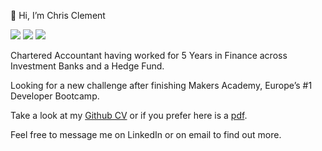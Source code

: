 👋 Hi, I’m Chris Clement

[<img src="https://img.shields.io/badge/LinkedIn-0077B5?style=for-the-badge&logo=linkedin&logoColor=white" />](https://www.linkedin.com/in/chris-clement-0b392b184/)
	[<img src ="https://img.shields.io/badge/Gmail-D14836?style=for-the-badge&logo=gmail&logoColor=white" />](mailto:chris.clement1995@gmail.com)
  [<img src ="https://img.shields.io/badge/Codewars-B1361E?style=for-the-badge&logo=Codewars&logoColor=white" />](https://www.codewars.com/users/chris.clement)


Chartered Accountant having worked for 5 Years in Finance across Investment Banks and a Hedge Fund. 

Looking for a new challenge after finishing Makers Academy, Europe’s #1 Developer Bootcamp.

Take a look at my [Github CV](https://github.com/chris-clement/CV) or if you prefer here is a [pdf](https://drive.google.com/file/d/1nuf9ft45ygj0skPddGWyh1v4M3FF2EIG/view?usp=sharing).

Feel free to message me on LinkedIn or on email to find out more. 

<!---
chris-clement/chris-clement is a ✨ special ✨ repository because its `README.md` (this file) appears on your GitHub profile.
You can click the Preview link to take a look at your changes.
--->
